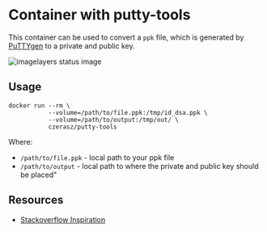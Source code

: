 # Container with putty-tools

This container can be used to convert a `ppk` file, which is generated by [PuTTYgen](http://www.chiark.greenend.org.uk/~sgtatham/putty/download.html) to a private and public key.

![imagelayers status image](https://imagelayers.io/?images=czerasz%2Fputty-tools:latest "imagelayers status image")

## Usage

```
docker run --rm \
           --volume=/path/to/file.ppk:/tmp/id_dsa.ppk \
           --volume=/path/to/output:/tmp/out/ \
           czerasz/putty-tools
```

Where:

- `/path/to/file.ppk` - local path to your ppk file
- `/path/to/output` - local path to where the private and public key should be placed"

## Resources

- [Stackoverflow Inspiration](http://superuser.com/a/232365/45285)
